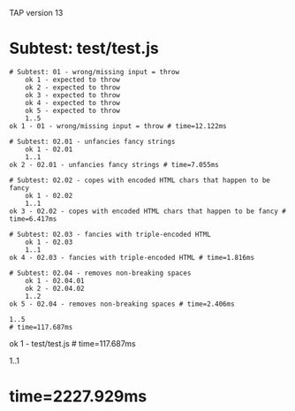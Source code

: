 TAP version 13
# Subtest: test/test.js
    # Subtest: 01 - wrong/missing input = throw
        ok 1 - expected to throw
        ok 2 - expected to throw
        ok 3 - expected to throw
        ok 4 - expected to throw
        ok 5 - expected to throw
        1..5
    ok 1 - 01 - wrong/missing input = throw # time=12.122ms
    
    # Subtest: 02.01 - unfancies fancy strings
        ok 1 - 02.01
        1..1
    ok 2 - 02.01 - unfancies fancy strings # time=7.055ms
    
    # Subtest: 02.02 - copes with encoded HTML chars that happen to be fancy
        ok 1 - 02.02
        1..1
    ok 3 - 02.02 - copes with encoded HTML chars that happen to be fancy # time=6.417ms
    
    # Subtest: 02.03 - fancies with triple-encoded HTML
        ok 1 - 02.03
        1..1
    ok 4 - 02.03 - fancies with triple-encoded HTML # time=1.816ms
    
    # Subtest: 02.04 - removes non-breaking spaces
        ok 1 - 02.04.01
        ok 2 - 02.04.02
        1..2
    ok 5 - 02.04 - removes non-breaking spaces # time=2.406ms
    
    1..5
    # time=117.687ms
ok 1 - test/test.js # time=117.687ms

1..1
# time=2227.929ms
